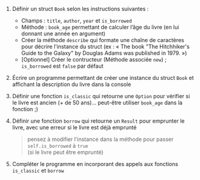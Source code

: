 1. Définir un struct `Book` selon les instructions suivantes :
    - Champs : `title`, `author`, `year` et `is_borrowed`
    - Méthode : `book_age` permettant de calculer l’âge du livre (en lui donnant une année en argument)
    - Créer la méthode `describe` qui formate une chaîne de caractères
    pour décrire l'instance du struct
    (ex : « The book "The Hitchhiker's Guide to the Galaxy" by Douglas Adams
    was published in 1979. »)
    - [Optionnel] Créer le contructeur (Méthode associée `new`) ; `is_borrowed` est `false` par défaut

2. Écrire un programme permettant de créer une instance du struct `Book`
et affichant la description du livre dans la console

3. Définir une fonction `is_classic` qui retourne une `Option`
pour vérifier si le livre est ancien (+ de 50 ans)…
peut-être utiliser `book_age` dans la fonction ;)

4. Définir une fonction `borrow` qui retourne un `Result`
pour emprunter le livre, avec une erreur si le livre est déjà emprunté

    > pensez à modifier l'instance dans la méthode
    > pour passer `self.is_borrowed` à `true`  
    > (si le livre peut être emprunté)

5. Compléter le programme en incorporant des appels aux fonctions `is_classic` et `borrow`
